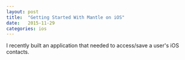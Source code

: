 ```yaml
---
layout: post
title:  "Getting Started With Mantle on iOS"
date:   2015-11-29
categories: ios
---
```


I recently built an application that needed to access/save a user's iOS contacts.